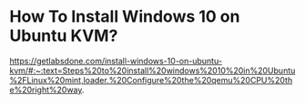 # How To Install Windows 10 on Ubuntu KVM?

https://getlabsdone.com/install-windows-10-on-ubuntu-kvm/#:~:text=Steps%20to%20install%20windows%2010%20in%20Ubuntu%2FLinux%20mint,loader.%20Configure%20the%20qemu%20CPU%20the%20right%20way.
